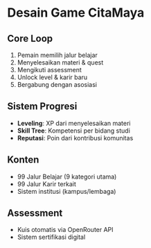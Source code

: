 # Desain Game CitaMaya

## Core Loop
1. Pemain memilih jalur belajar
2. Menyelesaikan materi & quest
3. Mengikuti assessment 
4. Unlock level & karir baru
5. Bergabung dengan asosiasi

## Sistem Progresi
- **Leveling**: XP dari menyelesaikan materi
- **Skill Tree**: Kompetensi per bidang studi
- **Reputasi**: Poin dari kontribusi komunitas

## Konten
- 99 Jalur Belajar (9 kategori utama)
- 99 Jalur Karir terkait
- Sistem institusi (kampus/lembaga)

## Assessment
- Kuis otomatis via OpenRouter API
- Sistem sertifikasi digital
